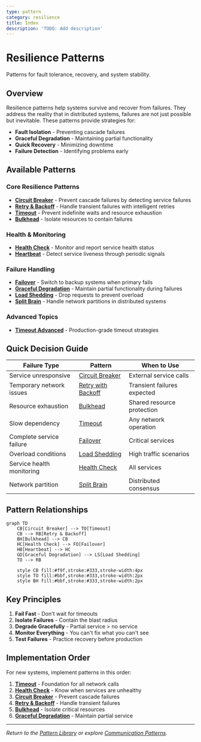 ```yaml
---
type: pattern
category: resilience
title: Index
description: 'TODO: Add description'
---
```


# Resilience Patterns

Patterns for fault tolerance, recovery, and system stability.

## Overview

Resilience patterns help systems survive and recover from failures. They address the reality that in distributed systems, failures are not just possible but inevitable. These patterns provide strategies for:

- **Fault Isolation** - Preventing cascade failures
- **Graceful Degradation** - Maintaining partial functionality
- **Quick Recovery** - Minimizing downtime
- **Failure Detection** - Identifying problems early

## Available Patterns

### Core Resilience Patterns
- **[Circuit Breaker](....../pattern-library/resilience.md/circuit-breaker.md)** - Prevent cascade failures by detecting service failures
- **[Retry & Backoff](....../pattern-library/resilience.md/retry-backoff.md)** - Handle transient failures with intelligent retries
- **[Timeout](....../pattern-library/resilience.md/timeout.md)** - Prevent indefinite waits and resource exhaustion
- **[Bulkhead](....../pattern-library/resilience.md/bulkhead.md)** - Isolate resources to contain failures

### Health & Monitoring
- **[Health Check](....../pattern-library/resilience.md/health-check.md)** - Monitor and report service health status
- **[Heartbeat](....../pattern-library/resilience.md/heartbeat.md)** - Detect service liveness through periodic signals

### Failure Handling
- **[Failover](....../pattern-library/resilience.md/failover.md)** - Switch to backup systems when primary fails
- **[Graceful Degradation](....../pattern-library/resilience.md/graceful-degradation.md)** - Maintain partial functionality during failures
- **[Load Shedding](....../pattern-library/resilience.md/load-shedding.md)** - Drop requests to prevent overload
- **[Split Brain](....../pattern-library/resilience.md/split-brain.md)** - Handle network partitions in distributed systems

### Advanced Topics
- **[Timeout Advanced](timeout-advanced.md)** - Production-grade timeout strategies

## Quick Decision Guide

| Failure Type | Pattern | When to Use |
|--------------|---------|-------------|
| Service unresponsive | [Circuit Breaker](....../pattern-library/resilience.md/circuit-breaker.md) | External service calls |
| Temporary network issues | [Retry with Backoff](....../pattern-library/resilience.md/retry-backoff.md) | Transient failures expected |
| Resource exhaustion | [Bulkhead](....../pattern-library/resilience.md/bulkhead.md) | Shared resource protection |
| Slow dependency | [Timeout](....../pattern-library/resilience.md/timeout.md) | Any network operation |
| Complete service failure | [Failover](....../pattern-library/resilience.md/failover.md) | Critical services |
| Overload conditions | [Load Shedding](....../pattern-library/resilience.md/load-shedding.md) | High traffic scenarios |
| Service health monitoring | [Health Check](....../pattern-library/resilience.md/health-check.md) | All services |
| Network partition | [Split Brain](....../pattern-library/resilience.md/split-brain.md) | Distributed consensus |

## Pattern Relationships

```mermaid
graph TD
    CB[Circuit Breaker] --> TO[Timeout]
    CB --> RB[Retry & Backoff]
    BH[Bulkhead] --> CB
    HC[Health Check] --> FO[Failover]
    HB[Heartbeat] --> HC
    GD[Graceful Degradation] --> LS[Load Shedding]
    TO --> RB
    
    style CB fill:#f9f,stroke:#333,stroke-width:4px
    style TO fill:#bbf,stroke:#333,stroke-width:2px
    style BH fill:#bbf,stroke:#333,stroke-width:2px
```

## Key Principles

1. **Fail Fast** - Don't wait for timeouts
2. **Isolate Failures** - Contain the blast radius
3. **Degrade Gracefully** - Partial service > no service
4. **Monitor Everything** - You can't fix what you can't see
5. **Test Failures** - Practice recovery before production

## Implementation Order

For new systems, implement patterns in this order:

1. **[Timeout](....../pattern-library/resilience.md/timeout.md)** - Foundation for all network calls
2. **[Health Check](....../pattern-library/resilience.md/health-check.md)** - Know when services are unhealthy
3. **[Circuit Breaker](....../pattern-library/resilience.md/circuit-breaker.md)** - Prevent cascade failures
4. **[Retry & Backoff](....../pattern-library/resilience.md/retry-backoff.md)** - Handle transient failures
5. **[Bulkhead](....../pattern-library/resilience.md/bulkhead.md)** - Isolate critical resources
6. **[Graceful Degradation](....../pattern-library/resilience.md/graceful-degradation.md)** - Maintain partial service

---

*Return to the [Pattern Library](../index.md) or explore [Communication Patterns](....../pattern-library/communication.md/index.md).*